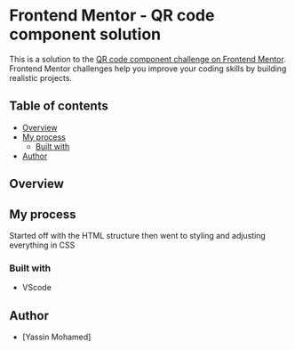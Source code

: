 # Frontend Mentor - QR code component solution

This is a solution to the [QR code component challenge on Frontend Mentor](https://www.frontendmentor.io/challenges/qr-code-component-iux_sIO_H). Frontend Mentor challenges help you improve your coding skills by building realistic projects. 

## Table of contents

- [Overview](#overview)
- [My process](#my-process)
  - [Built with](#built-with)
- [Author](#author)

## Overview

## My process
Started off with the HTML structure then went to styling and adjusting everything in CSS

### Built with

- VScode

## Author

- [Yassin Mohamed]


